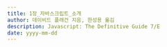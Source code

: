 ```yaml
---
title: 1장_자바스크립트_소개
author: 데이비드 플래건 지음, 한성용 옮김
description: Javascript: The Definitive Guide 7/E
date: yyyy-mm-dd
---
```

